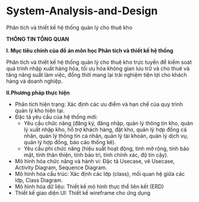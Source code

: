 # System-Analysis-and-Design
Phân tích và thiết kế hệ thống quản lý cho thuê kho

**THÔNG TIN TỔNG QUAN**

**I. Mục tiêu chính của đồ án môn học Phân tích và thiết kế hệ thống**

Phân tích và thiết kế hệ thống quản lý cho thuê kho trực tuyến để kiểm soát quá trình nhập xuất hàng hóa, tối ưu hóa không gian lưu trữ và cho thuê và tăng năng suất làm việc, đồng thời mang lại trải nghiệm tiện lợi cho khách hàng và doanh nghiệp.

**II.Phương pháp thực hiện**
- Phân tích hiện trạng: Xác định các ưu điểm và hạn chế của quy trình quản lý kho hiện tại.
- Đặc tả yêu cầu của hệ thống mới:
  + Yêu cầu chức năng (đăng ký, đăng nhập, quản lý thông tin kho, quản lý xuất nhập kho, hỗ trợ khách hàng, đặt kho, quản lý hợp đồng cá nhân, quản lý thông tin cá nhân, quản lý tài khoản, quản lý dịch vụ, quản lý hợp đồng, báo cáo thống kê).
  + Yêu cầu phi chức năng (hiệu suất hoạt động, tính mở rộng, tính bảo mật, tính thân thiện, tính bảo trì, tính chính xác, độ tin cậy).
- Mô hình hóa chức năng và hành vi: Đặc tả Usecase, vẽ Usecase, Activity Diagram, Sequence Diagram.
- Mô hình hóa cấu trúc: Xác định các lớp (class), mối quan hệ giữa các lớp, Class Diagram.
- Mô hình hóa dữ liệu: Thiết kế mô hình thực thể liên kết (ERD)
- Thiết kế giao diện UI: Thiết kế wireframe cho ứng dụng


